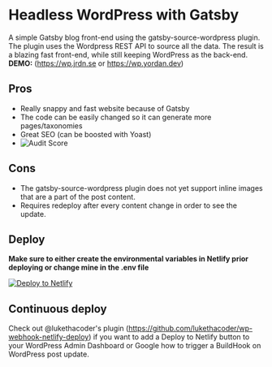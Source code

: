 # Headless WordPress with Gatsby

A simple Gatsby blog front-end using the gatsby-source-wordpress plugin. The plugin uses the Wordpress REST API to source all the data. The result is a blazing fast front-end, while still keeping WordPress as the back-end. 
**DEMO:** (https://wp.jrdn.se or https://wp.yordan.dev)

## Pros
* Really snappy and fast website because of Gatsby
* The code can be easily changed so it can generate more pages/taxonomies
* Great SEO (can be boosted with Yoast)
* ![Audit Score](https://i.imgur.com/iPOCrEy.png)


## Cons
* The gatsby-source-wordpress plugin does not yet support inline images that are a part of the post content.
* Requires redeploy after every content change in order to see the update.

## Deploy
**Make sure to either create the environmental variables in Netlify prior deploying or change mine in the .env file**

[![Deploy to Netlify](https://www.netlify.com/img/deploy/button.svg)](https://app.netlify.com/start/deploy?repository=https://github.com/jrdnse/headless-wp)

## Continuous deploy
Check out @lukethacoder's plugin (https://github.com/lukethacoder/wp-webhook-netlify-deploy) if you want to add a Deploy to Netlify button to your WordPress Admin Dashboard or Google how to trigger a BuildHook on WordPress post update.
